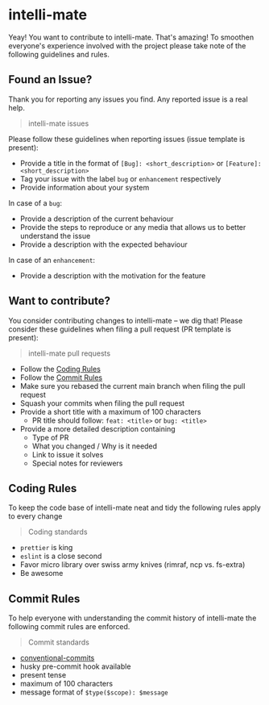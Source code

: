 # intelli-mate

Yeay! You want to contribute to intelli-mate. That's amazing!
To smoothen everyone's experience involved with the project please take note of the following guidelines and rules.

## Found an Issue?

Thank you for reporting any issues you find. Any reported issue is a real help.

> intelli-mate issues

Please follow these guidelines when reporting issues (issue template is present):

- Provide a title in the format of `[Bug]: <short_description>` or `[Feature]: <short_description>`
- Tag your issue with the label `bug` or `enhancement` respectively
- Provide information about your system

In case of a `bug`:
- Provide a description of the current behaviour
- Provide the steps to reproduce or any media that allows us to better understand the issue
- Provide a description with the expected behaviour

In case of an `enhancement`:
- Provide a description with the motivation for the feature

## Want to contribute?

You consider contributing changes to intelli-mate – we dig that!
Please consider these guidelines when filing a pull request (PR template is present):

> intelli-mate pull requests

- Follow the [Coding Rules](#coding-rules)
- Follow the [Commit Rules](#commit-rules)
- Make sure you rebased the current main branch when filing the pull request
- Squash your commits when filing the pull request
- Provide a short title with a maximum of 100 characters
  - PR title should follow: `feat: <title>` or `bug: <title>`
- Provide a more detailed description containing
  - Type of PR
  - What you changed / Why is it needed
  - Link to issue it solves
  - Special notes for reviewers

## Coding Rules

To keep the code base of intelli-mate neat and tidy the following rules apply to every change

> Coding standards

- `prettier` is king
- `eslint` is a close second
- Favor micro library over swiss army knives (rimraf, ncp vs. fs-extra)
- Be awesome

## Commit Rules

To help everyone with understanding the commit history of intelli-mate the following commit rules are enforced.

> Commit standards

- [conventional-commits](https://www.conventionalcommits.org/en/v1.0.0/)
- husky pre-commit hook available
- present tense
- maximum of 100 characters
- message format of `$type($scope): $message`
